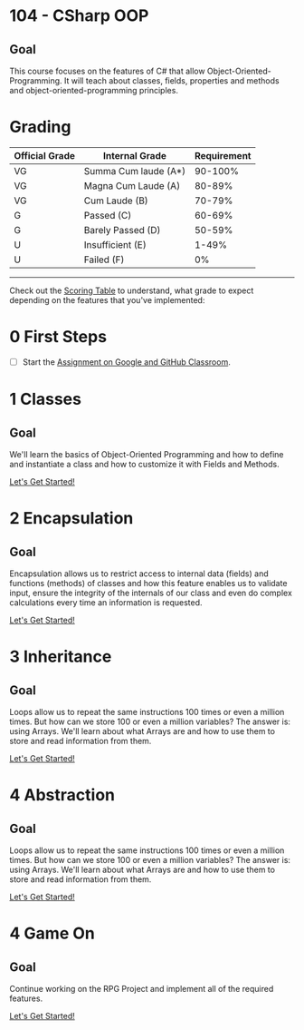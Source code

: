 # 104 - CSharp OOP

## Goal

This course focuses on the features of C# that allow Object-Oriented-Programming. It will teach about classes, fields, properties and methods and object-oriented-programming principles.


# Grading

| Official Grade | Internal Grade  |  Requirement |
|--------------|-------|:-------------|
|VG|Summa Cum laude (A*)| 90-100% |
|VG| Magna Cum Laude (A)| 80-89% |
|VG|Cum Laude (B)| 70-79% |
|G|Passed (C)| 60-69% |
|G|Barely Passed (D)| 50-59% |
|U|Insufficient (E)| 1-49% |
|U|Failed (F)| 0% |
-------------------------------

Check out the [Scoring Table](5-game-on) to understand, what grade to expect depending on the features that you've implemented:

# 0 First Steps
- [ ] Start the [Assignment on Google and GitHub Classroom](https://gist.github.com/marczaku/3b1853ee30575093b106ecc480d563b2).

# 1 Classes
## Goal
We'll learn the basics of Object-Oriented Programming and how to define and instantiate a class and how to customize it with Fields and Methods.

[Let's Get Started!](1-classes)

# 2 Encapsulation
## Goal
Encapsulation allows us to restrict access to internal data (fields) and functions (methods) of classes and how this feature enables us to validate input, ensure the integrity of the internals of our class and even do complex calculations every time an information is requested.

[Let's Get Started!](2-encapsulation)

# 3 Inheritance
## Goal
Loops allow us to repeat the same instructions 100 times or even a million times. But how can we store 100 or even a million variables? The answer is: using Arrays. We'll learn about what Arrays are and how to use them to store and read information from them.

[Let's Get Started!](3-inheritance)

# 4 Abstraction
## Goal
Loops allow us to repeat the same instructions 100 times or even a million times. But how can we store 100 or even a million variables? The answer is: using Arrays. We'll learn about what Arrays are and how to use them to store and read information from them.

[Let's Get Started!](4-abstraction)

# 4 Game On
## Goal
Continue working on the RPG Project and implement all of the required features.

[Let's Get Started!](4-game-on)
